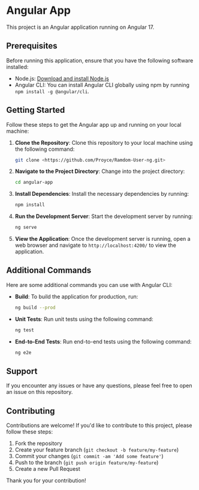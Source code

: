 
# Angular App

This project is an Angular application running on Angular 17.

## Prerequisites

Before running this application, ensure that you have the following software installed:

- Node.js: [Download and install Node.js](https://nodejs.org/)
- Angular CLI: You can install Angular CLI globally using npm by running `npm install -g @angular/cli`.

## Getting Started

Follow these steps to get the Angular app up and running on your local machine:

1. **Clone the Repository**: Clone this repository to your local machine using the following command:

   ```bash
   git clone <https://github.com/Proyce/Ramdom-User-ng.git>
   ```

2. **Navigate to the Project Directory**: Change into the project directory:

   ```bash
   cd angular-app
   ```

3. **Install Dependencies**: Install the necessary dependencies by running:

   ```bash
   npm install
   ```

4. **Run the Development Server**: Start the development server by running:

   ```bash
   ng serve
   ```

5. **View the Application**: Once the development server is running, open a web browser and navigate to `http://localhost:4200/` to view the application.

## Additional Commands

Here are some additional commands you can use with Angular CLI:

- **Build**: To build the application for production, run:
  
  ```bash
  ng build --prod
  ```

- **Unit Tests**: Run unit tests using the following command:

  ```bash
  ng test
  ```

- **End-to-End Tests**: Run end-to-end tests using the following command:

  ```bash
  ng e2e
  ```

## Support

If you encounter any issues or have any questions, please feel free to open an issue on this repository. 

## Contributing

Contributions are welcome! If you'd like to contribute to this project, please follow these steps:

1. Fork the repository
2. Create your feature branch (`git checkout -b feature/my-feature`)
3. Commit your changes (`git commit -am 'Add some feature'`)
4. Push to the branch (`git push origin feature/my-feature`)
5. Create a new Pull Request

Thank you for your contribution!
